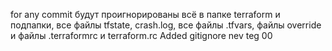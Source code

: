 for any commit
будут проигнорированы всё в папке terraform и подпапки, все файлы tfstate, crash.log, все файлы .tfvars, файлы override и файлы .terraformrc и terraform.rc
Added gitignore
nev teg 00
